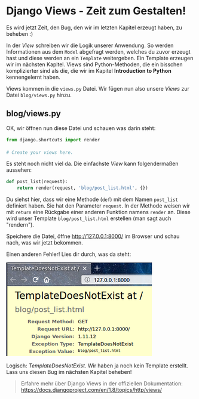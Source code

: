 # Django Views - Zeit zum Gestalten!

Es wird jetzt Zeit, den Bug, den wir im letzten Kapitel erzeugt haben, zu beheben :)

In der *View* schreiben wir die Logik unserer Anwendung. So werden Informationen aus dem `Model` abgefragt werden, welches du zuvor erzeugt hast und diese werden an ein `Template` weitergeben. Ein Template erzeugen wir im nächsten Kapitel. Views sind Python-Methoden, die ein bisschen komplizierter sind als die, die wir im Kapitel **Introduction to Python** kennengelernt haben.

Views kommen in die `views.py` Datei. Wir fügen nun also unsere *Views* zur Datei `blog/views.py` hinzu.

## blog/views.py

OK, wir öffnen nun diese Datei und schauen was darin steht:

```python
from django.shortcuts import render

# Create your views here.
```

Es steht noch nicht viel da. Die einfachste *View* kann folgendermaßen aussehen:

```python
def post_list(request):
    return render(request, 'blog/post_list.html', {})
```

Du siehst hier, dass wir eine Methode (`def`) mit dem Namen `post_list` definiert haben. Sie hat den Parameter `request`. In der Methode weisen wir mit `return` eine Rückgabe einer anderen Funktion namens `render` an. Diese wird unser Template `blog/post_list.html` erstellen (man sagt auch "rendern").

Speichere die Datei, öffne http://127.0.0.1:8000/ im Browser und schau nach, was wir jetzt bekommen.

Einen anderen Fehler! Lies dir durch, was da steht:

![Fehler][1]

 [1]: images/error.png

Logisch: *TemplateDoesNotExist*. Wir haben ja noch kein Template erstellt. Lass uns diesen Bug im nächsten Kapitel beheben!

> Erfahre mehr über Django Views in der offiziellen Dokumentation: https://docs.djangoproject.com/en/1.8/topics/http/views/
